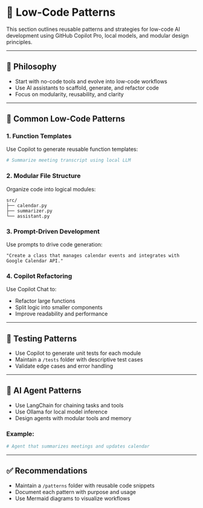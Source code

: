 # 🧩 Low-Code Patterns

This section outlines reusable patterns and strategies for low-code AI development using GitHub Copilot Pro, local models, and modular design principles.

---

## 🧠 Philosophy

- Start with no-code tools and evolve into low-code workflows
- Use AI assistants to scaffold, generate, and refactor code
- Focus on modularity, reusability, and clarity

---

## 🧰 Common Low-Code Patterns

### 1. Function Templates
Use Copilot to generate reusable function templates:
```python
# Summarize meeting transcript using local LLM
```

### 2. Modular File Structure
Organize code into logical modules:
```
src/
├── calendar.py
├── summarizer.py
└── assistant.py
```

### 3. Prompt-Driven Development
Use prompts to drive code generation:
```text
"Create a class that manages calendar events and integrates with Google Calendar API."
```

### 4. Copilot Refactoring
Use Copilot Chat to:
- Refactor large functions
- Split logic into smaller components
- Improve readability and performance

---

## 🧪 Testing Patterns

- Use Copilot to generate unit tests for each module
- Maintain a `/tests` folder with descriptive test cases
- Validate edge cases and error handling

---

## 🧠 AI Agent Patterns

- Use LangChain for chaining tasks and tools
- Use Ollama for local model inference
- Design agents with modular tools and memory

### Example:
```python
# Agent that summarizes meetings and updates calendar
```

---

## ✅ Recommendations

- Maintain a `/patterns` folder with reusable code snippets
- Document each pattern with purpose and usage
- Use Mermaid diagrams to visualize workflows

